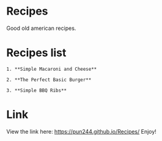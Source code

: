 # Recipes
Good old american recipes.

# Recipes list
    1. **Simple Macaroni and Cheese**
    
    2. **The Perfect Basic Burger**

    3. **Simple BBQ Ribs**

# Link
View the link here: https://pun244.github.io/Recipes/ Enjoy!





